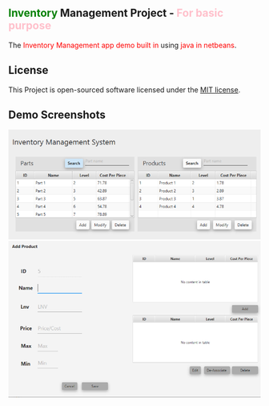 <head>
    <meta name='keywords' content='fxml, java, json, openweather'>
</head>

## <span style='color:green;'>Inventory</span> Management Project - <span style='color:pink;'>For basic purpose</span>

The <span style='color:red;'>Inventory Management app demo built in</span> using <span style='color:red;'>java in netbeans</span>.

## License

This Project is open-sourced software licensed under the [MIT license](https://opensource.org/licenses/MIT).

## Demo Screenshots

<img src="inventory.PNG" alt="open weather api" />
<img src="product.PNG" alt="open weather api" />



